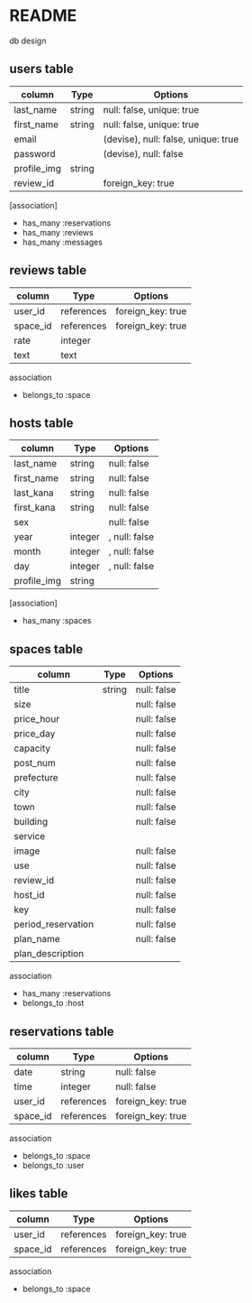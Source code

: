 # README

db design

## users table
|column|Type|Options|
|------|----|-------|
|last_name|string|null: false, unique: true|
|first_name|string|null: false, unique: true|
|email||(devise), null: false, unique: true|
|password||(devise), null: false|
|profile_img|string||
|review_id||foreign_key: true|

[association]
- has_many :reservations
- has_many :reviews
- has_many :messages


## reviews table
|column|Type|Options|
|------|----|-------|
|user_id|references|foreign_key: true|
|space_id|references|foreign_key: true|
|rate|integer||
|text|text||

association
- belongs_to :space


## hosts table
|column|Type|Options|
|------|----|-------|
|last_name|string|null: false|
|first_name|string|null: false|
|last_kana|string|null: false|
|first_kana|string|null: false|
|sex||null: false|
|year|integer|, null: false|
|month|integer|, null: false|
|day|integer|, null: false|
|profile_img|string||

[association]
- has_many :spaces


## spaces table
|column|Type|Options|
|------|----|-------|
|title|string|null: false|
|size||null: false|
|price_hour||null: false|
|price_day||null: false|
|capacity||null: false|
|post_num||null: false|
|prefecture||null: false|
|city||null: false|
|town||null: false|
|building||null: false|
|service|||
|image||null: false|
|use||null: false|
|review_id||null: false|
|host_id||null: false|
|key||null: false|
|period_reservation||null: false|
|plan_name||null: false|
|plan_description|||

association
- has_many :reservations
- belongs_to :host


## reservations table
|column|Type|Options|
|------|----|-------|
|date|string|null: false|
|time|integer|null: false|
|user_id|references|foreign_key: true|
|space_id|references|foreign_key: true|

association
- belongs_to :space
- belongs_to :user

## likes table
|column|Type|Options|
|------|----|-------|
|user_id|references|foreign_key: true|
|space_id|references|foreign_key: true|

association
- belongs_to :space
